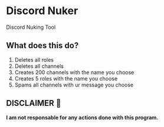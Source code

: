 # Discord Nuker
Discord Nuking Tool

## What does this do?
1. Deletes all roles
2. Deletes all channels
3. Creates 200 channels with the name you choose
4. Creates 5 roles with the name you choose
5. Spams all channels with ur message you choose

## DISCLAIMER 🚨
**I am not responsable for any actions done with this program.**
